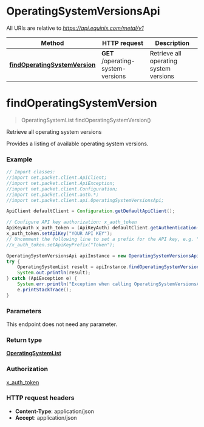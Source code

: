 # OperatingSystemVersionsApi

All URIs are relative to *https://api.equinix.com/metal/v1*

Method | HTTP request | Description
------------- | ------------- | -------------
[**findOperatingSystemVersion**](OperatingSystemVersionsApi.md#findOperatingSystemVersion) | **GET** /operating-system-versions | Retrieve all operating system versions


<a name="findOperatingSystemVersion"></a>
# **findOperatingSystemVersion**
> OperatingSystemList findOperatingSystemVersion()

Retrieve all operating system versions

Provides a listing of available operating system versions.

### Example
```java
// Import classes:
//import net.packet.client.ApiClient;
//import net.packet.client.ApiException;
//import net.packet.client.Configuration;
//import net.packet.client.auth.*;
//import net.packet.client.api.OperatingSystemVersionsApi;

ApiClient defaultClient = Configuration.getDefaultApiClient();

// Configure API key authorization: x_auth_token
ApiKeyAuth x_auth_token = (ApiKeyAuth) defaultClient.getAuthentication("x_auth_token");
x_auth_token.setApiKey("YOUR API KEY");
// Uncomment the following line to set a prefix for the API key, e.g. "Token" (defaults to null)
//x_auth_token.setApiKeyPrefix("Token");

OperatingSystemVersionsApi apiInstance = new OperatingSystemVersionsApi();
try {
    OperatingSystemList result = apiInstance.findOperatingSystemVersion();
    System.out.println(result);
} catch (ApiException e) {
    System.err.println("Exception when calling OperatingSystemVersionsApi#findOperatingSystemVersion");
    e.printStackTrace();
}
```

### Parameters
This endpoint does not need any parameter.

### Return type

[**OperatingSystemList**](OperatingSystemList.md)

### Authorization

[x_auth_token](../README.md#x_auth_token)

### HTTP request headers

 - **Content-Type**: application/json
 - **Accept**: application/json

